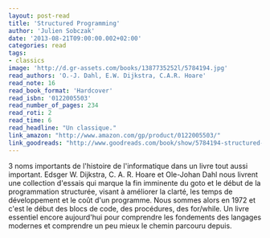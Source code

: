 ```yaml
---
layout: post-read
title: 'Structured Programming'
author: 'Julien Sobczak'
date: '2013-08-21T09:00:00.002+02:00'
categories: read
tags:
- classics
image: 'http://d.gr-assets.com/books/1387735252l/5784194.jpg'
read_authors: 'O.-J. Dahl, E.W. Dijkstra, C.A.R. Hoare'
read_note: 16
read_book_format: 'Hardcover'
read_isbn: '0122005503'
read_number_of_pages: 234
read_roti: 2
read_time: 6
read_headline: "Un classique."
link_amazon: "http://www.amazon.com/gp/product/0122005503/"
link_goodreads: "http://www.goodreads.com/book/show/5784194-structured-programming"
---
```



3 noms importants de l'histoire de l'informatique dans un livre tout aussi important. Edsger W. Dijkstra, C. A. R. Hoare et Ole-Johan Dahl nous livrent une collection d'essais qui marque la fin imminente du goto et le début de la programmation structurée, visant à améliorer la clarté, les temps de développement et le coût d'un programme. Nous sommes alors en 1972 et c'est le début des blocs de code, des procédures, des for/while. Un livre essentiel encore aujourd'hui pour comprendre les fondements des langages modernes et comprendre un peu mieux le chemin parcouru depuis.


